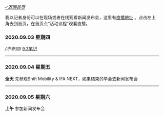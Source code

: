 _[<返回首页](https://github.com/Jeremiah-Y/IFA2020/blob/master/IFA%202020%20%E6%8A%A5%E9%81%93%E8%AE%A1%E5%88%92/IFA2020%20%E6%8A%A5%E9%81%93%E8%AE%A1%E5%88%92.md)_


我以记者身份可以在现场或者在线观看新闻发布会，这里有[直播地址](https://ifa.messeticket.berlin/ticket/JU9SP/1/qgvdkhmgbf4kpo7y/digital/161/) 。点击左上角去到首页，在首页点“活动议程”观看直播。


### 2020.09.03 星期四
*(不参加)*
[9.3笔记](https://github.com/Jeremiah-Y/IFA2020/blob/master/IFA%202020%20%E6%8A%A5%E9%81%93%E8%AE%A1%E5%88%92/9.3%E7%AC%94%E8%AE%B0.md)


--- 
### 2020.09.04 星期五
**全天** 先参观Shift Mobility & IFA NEXT，如果结束的早会去新闻发布会


---
### 2020.09.05 星期六
**上午** 参加新闻发布会 


